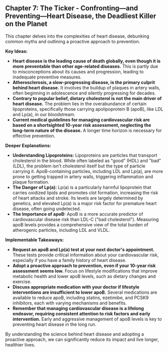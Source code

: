 ## Chapter 7: The Ticker - Confronting—and Preventing—Heart Disease, the Deadliest Killer on the Planet

This chapter delves into the complexities of heart disease, debunking common myths and outlining a proactive approach to prevention. 

**Key Ideas:**

* **Heart disease is the leading cause of death globally, even though it is more preventable than other age-related diseases.** This is partly due to misconceptions about its causes and progression, leading to inadequate preventive measures.
* **Atherosclerosis, a slow-progressing disease, is the primary culprit behind heart disease.** It involves the buildup of plaques in artery walls, often beginning in adolescence and silently progressing for decades.
* **Contrary to popular belief, dietary cholesterol is not the main driver of heart disease.** The problem lies in the overabundance of certain lipoproteins, specifically those carrying apolipoprotein B (apoB), like LDL and Lp(a), in our bloodstream. 
* **Current medical guidelines for managing cardiovascular risk are based on a shortsighted 10-year risk assessment, neglecting the long-term nature of the disease.** A longer time horizon is necessary for effective prevention.

**Deeper Explanations:**

* **Understanding Lipoproteins:** Lipoproteins are particles that transport cholesterol in the blood. While often labeled as "good" (HDL) and "bad" (LDL), the problem isn't cholesterol itself but the type of particle carrying it. ApoB-containing particles, including LDL and Lp(a), are more prone to getting trapped in artery walls, triggering inflammation and plaque formation.
* **The Danger of Lp(a):** Lp(a) is a particularly harmful lipoprotein that carries oxidized lipids and promotes clot formation, increasing the risk of heart attacks and stroke. Its levels are largely determined by genetics, and elevated Lp(a) is a major risk factor for premature heart disease, often going undetected.
* **The Importance of apoB:** ApoB is a more accurate predictor of cardiovascular disease risk than LDL-C ("bad cholesterol"). Measuring apoB levels provides a comprehensive view of the total burden of atherogenic particles, including LDL and VLDL.

**Implementable Takeaways:**

* **Request an apoB and Lp(a) test at your next doctor's appointment.** These tests provide critical information about your cardiovascular risk, especially if you have a family history of heart disease.
* **Adopt a proactive approach to prevention, even if your 10-year risk assessment seems low.** Focus on lifestyle modifications that improve metabolic health and lower apoB levels, such as dietary changes and exercise. 
* **Discuss appropriate medication with your doctor if lifestyle interventions are insufficient to lower apoB.** Several medications are available to reduce apoB, including statins, ezetimibe, and PCSK9 inhibitors, each with varying mechanisms and benefits.
* **Remember that managing cardiovascular disease is a lifelong endeavor, requiring consistent attention to risk factors and early intervention.** Early and aggressive management of apoB levels is key to preventing heart disease in the long run.

By understanding the science behind heart disease and adopting a proactive approach, we can significantly reduce its impact and live longer, healthier lives.